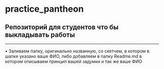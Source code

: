 # practice_pantheon

## Репозиторий для студентов что бы выкладывать работы

___

• Заливаем папку, оригинально названную, со скетчем, в котором в шапке указано ваше ФИО, либо добавляем в папку Readme.md в котором описываем принцип вашей задумки и так же ваше ФИО
